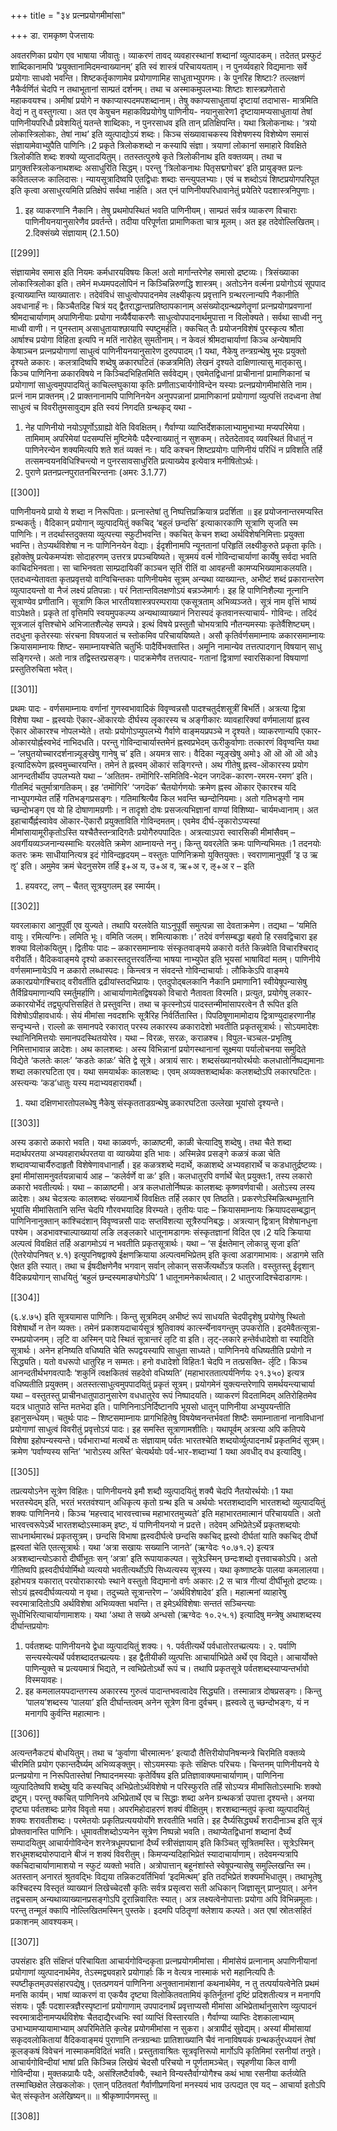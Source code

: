 +++
title = "३४ प्रत्नप्रयोगमीमांसा"

+++
डा. रामकृष्ण पेजत्तायः

अवतरणिका
प्रयोग एव भाषाया जीवातुः। व्याकरणं तावद् व्यवहारस्थानां शब्दानां 
व्युत्पादकम्। तदेतत् प्रस्फुटं शाब्दिकानामपि ‘प्रयुक्तानामिदमन्वाख्यानम्’ 
इति स्वं शास्त्रं परिचाययताम्। न पुनर्व्यवहारे विद्यमानाः सर्वे प्रयोगाः 
साधवो भवन्ति। शिष्टकर्तृकाणामेव प्रयोगाणामिह साधुताभ्युपगमः। के 
पुनरिह शिष्टाः? तल्लक्षणं नैकैर्वर्णितं चेदपि न तथाभूतानां साम्प्रतं दर्शनम्। 
तथा च अस्माकमुपलभ्याः शिष्टाः शास्त्रप्रणेतारो महाकवयश्च। अमीषां 
प्रयोगे न क्काप्यास्पदमपशब्दानाम्। तेषु क्काप्यसाधुतायां दृष्टायां तदाभास-
मात्रमिति वेद्यं न तु वस्तुगत्या। अत एव केषुचन महाकविप्रयोगेषु पाणिनीय-
नयानुसारेण1 दृष्टायामप्यसाधुतायां तेषां पाणिनीयपरिधौ प्रवेशयितुं यतन्ते 
शाब्दिकाः, न पुनरसाधव इति तान् प्रतिक्षिपन्ति। यथा त्रिलोकनाथः। 
‘त्रयो  लोकास्त्रिलोकाः,  तेषां  नाथ’  इति  व्युत्पाद्योऽयं  शब्दः।  किञ्च 
संख्यावाचकस्य  विशेषणस्य  विशेष्येण  समासं  संज्ञायामेवाभ्युपैति 
पाणिनिः।2  प्रकृते  त्रिलोकशब्दो  न  कस्यापि  संज्ञा।  त्रयाणां  लोकानां 
समाहारे विवक्षिते त्रिलोकीति शब्दः शक्यो व्युप्तादयितुम्। ततस्तत्पुरुषे कृते 
त्रिलोकीनाथ इति वक्तव्यम्। तथा च प्रागुक्तस्त्रिलोकनाथशब्दः असाधुरिति 
सिद्धम्। परन्तु ‘त्रिलोकनाथः पितृसद्मगोचर’ इति प्रायुङ्क्त प्रत्नः कवितल्लजः 
कालिदासः। न्यायसूत्रादिष्वपि एतद्विधाः शब्दाः सन्त्युपलभ्याः। एवं च 
शब्दोऽयं  शिष्टप्रयोगपरिपूत  इति  कृत्वा  असाधुरयमिति  प्रतिक्षेपं  सर्वथा 
नार्हति।  अत  एनं  पाणिनीयपरिधावानेतुं  प्रयेतिरे  पदशास्त्रनिपुणाः। 
1. इह व्याकरणानि नैकानि। तेषु प्रथमोपस्थितं भवति पाणिनीयम्। साम्प्रतं सर्वत्र व्याकरण 
विचाराः पाणिनीयनयानुसारेणैव प्रवर्तन्ते। तदीया परिपूर्णता प्रामाणिकता चात्र मूलम्। 
अत इह तदेवोल्लिखितम्। 
2.दिक्संख्ये संज्ञायाम् (2.1.50)

[[299]]

संज्ञायामेव समास इति नियमः कर्मधारयविषयः किल! अतो मार्गान्तरेणेह 
समासो द्रष्टव्यः। त्रिसंख्याका लोकास्त्रिलोका इति। तमेनं मध्यमपदलोपिनं 
न  किञ्चिन्निरुणद्धि  शास्त्रम्।  अतोऽनेन  वर्त्मना  प्रयोगोऽयं  सूपपाद 
इत्याख्यान्ति  व्याख्यातारः।  तदेवंविधं  साधुत्वोपपादनमेव  लक्ष्यीकृत्य 
प्रवृत्तानि ग्रन्थरत्नान्यपि नैकानीति अवधानार्हं नः।
किञ्चैतदिह चित्रं यद् द्वैतराद्धान्तप्रतिष्ठापकानाम् असंख्योद्ग्रन्थप्रणेतॄणां 
प्रत्नप्रयोगप्रवणानां श्रीमदाचार्याणाम् अपाणिनीयाः प्रयोगा नव्यैर्वैयाकरणैः 
साधुत्वोपपादनार्थमुपात्ता न विलोक्यते। सर्वथा साध्वी ननु माध्वी वाणी। 
न पुनस्ताम् असाधुतायाश्छायापि स्पष्टुमर्हति। क्कचित् तैः प्रयोजनविशेषं 
पुरस्कृत्य श्रौता आर्षाश्च प्रयोगा विहिता इत्यपि न मतिं नारोहेत् सुमतीनाम्। 
न केवलं श्रीमदाचार्याणां किञ्च अन्येषामपि केषाञ्चन प्रत्नप्रयोगाणां साधुत्वं 
पाणिनीयनयानुसारेण दुरुपपादम्।1 यथा, नैकेषु तन्त्रग्रन्थेषु भूयः प्रयुक्तो 
दृश्यते ळकारः। कलत्रादिष्वपि शब्देषु ळकारघटितं (कळत्रमिति) लेखनं 
दृश्यते  दाक्षिणात्यासु  मातृकासु।  किञ्च  पाणिनिना  ळकारविषये  न 
किञ्चिदभिहितमिति सर्ववेद्यम्। एवमेतद्विधानां प्राचीनानां प्रामाणिकानां च 
प्रयोगाणां साधुत्वमुपपादयितुं काचिल्लघुकाया कृतिः प्रणीताऽचार्यगोविन्देन 
यस्याः प्रत्नप्रयोगमीमांसेति नाम।
प्रत्नं  नाम  प्राक्तनम्।2  प्राक्तनानामपि  पाणिनिनयेन  अनुपपन्नानां 
प्रामाणिकानां प्रयोगाणां व्युत्पत्तिं तदध्वना तेषां साधुत्वं च विवरीतुमसावुद्यम 
इति स्वयं निगदति ग्रन्थकृद् यथा -
1. नेह पाणिनीयो नयोऽपूर्णोऽग्राह्यो वेति विवक्षितम्। गैर्वाण्या व्याप्तिर्देशकालाभ्यामुभाभ्या
मप्यपरिमेया। तामिमाम् अपरिमेयां पदसम्पत्तिं मुष्टिमेयैः पदैरन्वाख्यातुं न सुशकम्। 
तदेतदेतावद् व्यवस्थितं विधातुं न पाणिनेरन्येन शक्यमित्यपि शते शतं व्यक्तं नः। यदि 
कश्चन  शिष्टप्रयोगः  पाणिनीयं  परिधिं  न  प्रविशति  तर्हि  तत्समन्वयनविधिश्चिन्त्यो  न 
पुनरसावसाधुरिति प्रत्याख्येय इत्येवात्र मनीषितोऽर्थः। 
2. पुराणे प्रतनप्रत्नपुरातनचिरन्तनाः (अमरः 3.1.77)

[[300]]

पाणिनीयनये प्रायो ये शब्दा न निरूपिताः। 
प्रत्नास्तेषां तु निष्पत्तिप्रक्रियात्र प्रदर्शिता ॥
इह प्रयोजनान्तरमप्यस्ति ग्रन्थकर्तुः। वैदिकान् प्रयोगान् व्युत्पादयितुं 
क्कचिद् ‘बहुलं छन्दसि’ इत्याकारकाणि सूत्राणि सृजति स्म पाणिनिः। न 
तदर्थास्तदुक्तया  व्युत्पत्त्या  स्फुटीभवन्ति।  क्कचित्  केचन  शब्दा 
अर्थविशेषनिमित्ताः प्रयुक्ता भवन्ति। तेऽप्यर्थविशेषा न नः पाणिनिनयेन 
वेद्याः। ईदृशीनामपि न्यूनतानां परिहृतिं लक्ष्यीकुरुते प्रकृता कृतिः। इहोक्तेषु 
प्रत्येकमप्यंशः सोदाहरणम् उत्तरत्र प्रपञ्चयिष्यते। 
सूत्रमयं वर्त्म
गोविन्दाचार्याणां कार्येषु सर्वदा भवति काचिदभिनवता। सा चाभिनवता 
साम्प्रदायिकीं काञ्चन सृतिं रीतिं वा आवहन्ती कामप्यभिख्यामाकलयति। 
एतदध्वन्येतावता कृतप्रवृत्तयो वाग्विचिन्तकाः पाणिनीयमेव सूत्रम् अन्यथा 
व्याख्यान्तः,  अभीष्टं  शब्दं  प्रकारान्तरेण  व्युत्पादयन्तो  वा  नैजं  लक्ष्यं 
प्रतिपन्नाः। परं नितान्तविलक्षणोऽयं बन्नञ्जेमार्गः। इह हि पाणिनिशैल्या 
नूत्नानि  सूत्राण्येव  प्रणीतानि।  सूत्राणि  किल  भारतीयशास्त्रपरम्पराया 
एकसूत्रताम्  अभिव्यञ्जते।  सूत्रं  नाम  वृत्तिं  भाष्यं  वाऽपेक्षते।  प्रकृते  तां 
वृत्तिमपि  स्वयमुपकल्प्य  अन्यथाव्याख्यानं  निरास्पदं  कृतवानस्त्याचार्य-
गोविन्दः। तदिदं सूत्रजालं वृत्तिश्चोभे अभिजातशैल्येह सम्पन्ने। इत्थं विषये 
प्रस्तुतौ चोभयत्रापि नौतन्यमस्याः कृतेर्वैशिष्ट्यम्।
तदधुना कृतेरस्याः संरचना विषयजातं च स्तोकमिव परिचाययिष्यते।
असौ  कृतिर्वर्णसमाम्नायः  ळकारसमाम्नायः  क्रियासमाम्नायः  शिष्ट-
समाम्नायश्चेति  चतुर्भिः  पादैर्विभक्तास्ति।  अमूनि  नामान्येव  तत्तत्पादगान् 
विषयान् साधु सङ्गिरन्ते। अतो नात्र तद्विस्तरप्रसङ्गः। पादक्रमेणैव तत्तत्पाद-
गतानां द्वित्राणां स्वारसिकानां विषयाणां प्रस्तुतिरुचिता भवेत्।

[[301]]

प्रथमः पादः - वर्णसमाम्नायः
वर्णानां  गुणस्वभावादिकं  विवृण्वन्नसौ  पादश्चतुर्दशसूत्रीं  बिभर्ति। 
अत्रत्या द्वित्रा विशेषा यथा - 
ह्नस्वयोः ऎकार-ऒकारयोः दीर्घस्य लॄकारस्य च अङ्गीकारः
व्यावहारिक्यां वर्णमालायां ह्नस्व ऎकार ऒकारश्च नोपलभ्येते। तयोः 
प्रयोगोऽप्युपलभ्ये गैर्वाणे वाङ्मयप्रपञ्चे न दृश्यते। व्याकरणान्यपि एकार-
ओकारयोर्ह्नस्वभेदं  नाभिदधति।  परन्तु  गोविन्दाचार्यास्तमेनं  ह्नस्वप्रभेदम् 
ऊरीकुर्वाणाः तत्कारणं विवृण्वन्ति यथा – ‘लघुतयोच्चारदर्शनान्न्यूङ्खेषु गानेषु 
च’ इति। अयमत्र सारः। वैदिका न्यूङ्खेषु अमो३ ऒ ऒ ऒ ऒ ओ३ 
इत्यादिरूपेण ह्नस्वमुच्चारयन्ति। तमेनं ते ह्नस्वम् ऒकारं सङ्गिरन्ते। अथ 
गीतेषु ह्नस्व-ऒकारस्य प्रयोग आनन्दतीर्थीय उपलभ्यते यथा – ‘अतितम-
तमॊगिरि-समितिवि-भेदन जगदॆक-कारण-रमरम-रमण’ इति। गीतमिदं 
चतुर्मात्रागतिकम्। इह ‘तमॊगिरि’ ‘जगदॆक’ चैतयोर्गणयोः क्रमेण ह्नस्व 
ऒकार ऎकारश्च यदि नाभ्युपगम्येत तर्हि गतिभङ्गप्रसङ्गः। गतिमाश्रित्यैव 
किल भवन्ति च्छन्दोनियमाः। अतो गतिभङ्गो नाम च्छन्दोभङ्ग एव यो हि 
दोषाणामग्रणीः।  न  तादृशो  दोषः  प्रसजत्यभिज्ञानां  वाण्यां  विशिष्या-
चार्यमध्वानाम्।  अत  इहाचार्यैर्ह्नस्वावेव  ऒकार-ऎकारौ  प्रयुक्ताविति 
गोविन्दमतम्।  एवमेव  दीर्घ-लॄकारोऽप्यस्यां  मीमांसायामूरीकृतोऽस्ति 
यश्चैतैस्तन्त्रादिगतैः प्रयोगैरुपपादितः।
अत्रत्याऽपरा  स्वारसिकी  मीमांसैवम्  –  अवर्गीयव्यञ्जनान्यस्माभिः 
यरलवेति क्रमेण आम्नायन्ते ननु। किन्तु यवरलेति क्रमः पाणिन्यभिमतः।1 
तदनयोः  कतरः  क्रमः  साधीयानित्यत्र  इदं  गोविन्दहृदयम्  –  वस्तुतः 
पाणिनिक्रमो युक्तियुक्तः। स्वराणामानुपूर्वी ‘इ उ ऋ ॡ’ इति। अमुमेव क्रमं 
चेदनुसरेम तर्हि इ+अ य, उ+अ व, ऋ+अ र, ऌ+अ र – इति 
1. हयवरट्, लण् – चैतत् सूत्रयुगलम् इह स्मार्यम्। 

[[302]]

यवरलाकारा आनुपूर्वी एव युज्यते। तथापि यरलवेति याऽनुपूर्वी समुत्पन्ना 
सा देवताक्रमेण। तद्यथा – ‘यमिति वायुः। रमित्यग्निः। लमिति भूः। 
वमिति जलम्। शमित्याकाशः।’ तदेवं वर्णसम्बद्धा बहवो हि रसवद्विचारा 
इह शक्या विलोकयितुम्। 
द्वितीयः पादः – ळकारसमाम्नायः 
संस्कृतवाङ्मये  ळकारो  वर्तते  किन्नवेति  विचारश्चिराद्  वरीवर्ति। 
वैदिकवाङ्मये दृश्यो ळकारस्तदुत्तरवर्तिन्या भाषया नाभ्युपेत इति भूयसां 
भाषाविदां  मतम्।  पाणिनीये  वर्णसमाम्नायेऽपि  न  ळकारो  लब्धास्पदः। 
किन्त्वत्र न संवदन्ते गोविन्दाचार्याः। लौकिकेऽपि वाङ्मये ळकारप्रयोगश्चिराद् 
वरीवर्तीति  द्रढीयांस्तदभिप्रायः।  एतदुपोद्बलकानि  नैकानि  प्रमाणानि1 
स्वीयेषूपन्यासेषु तैर्विव्रियमाणान्यपि स्मर्तुमर्हाणि। आचार्याणामेतद्विषयको 
विचारो  नैतावता  विरमति।  प्रत्युत,  प्रयोगेषु  लकार-ळकारयोर्भेदं 
तद्व्युत्पत्तिसहितं ते प्रस्तुवन्ति। तथा च कृत्स्नोऽयं पादस्तन्मीमांसापरत्वेन 
तै  रूपित  इति  विशेषोऽपीहावधार्यः।  सेयं  मीमांसा  नवदशभिः  सूत्रैरिह 
निर्वर्तितास्ति। पिपठिषूणामामोदाय द्वित्राण्युदाहरणानीह सन्दृभ्यन्ते।
राल्लो ळः समानपदे 
रकारात्  परस्य  लकारस्य  ळकारादेशो  भवतीति  प्रकृतसूत्रार्थः। 
सोऽयमादेशः  स्थानिनिमित्तयोः  समानपदस्थितयोरेव।  यथा  –  विरळः, 
सरळः, कराळश्च। विपुल-चञ्चल-प्रभृतिषु निमित्ताभावान्न ळादेशः।
अथ  कालशब्दः।  अस्य  विभिन्नानां  प्रयोगस्थानानां  सूक्ष्मया 
पर्यालोचनया समुदिते विद्येते ‘कलतेः कालः’ ‘कडतेः काळः’ चेति द्वे सूत्रे। 
अत्रायं  सारः।  शब्दसंख्यानयोरर्थयोः  कलधातोर्निष्पद्यमानाः  शब्दा 
लकारघटिता एव। यथा समयार्थकः कालशब्दः। एवम् अव्यक्तशब्दार्थकः 
कलशब्दोऽपि लकारघटितः। अस्त्यन्यः ‘कड’धातुः यस्य मदाभ्यवहारावर्थौ। 
1. यथा दक्षिणभारतोपलब्धेषु नैकेषु संस्कृतताडग्रन्थेषु ळकारघटिता उल्लेखा भूयांसो दृश्यन्ते।

[[303]]

अस्य डकारो ळकारो भवति। यथा काळवर्णः, काळाष्टमी, काळी चेत्यादिषु 
शब्देषु। तथा चैते शब्दा मदार्थपरतया अभ्यवहारार्थपरतया वा व्याख्येया 
इति भावः। अस्मिन्नेव प्रसङ्गे कळत्रं कळा चेति शब्दावप्याचार्यैरुदाहृतौ 
विशेषेणावधानार्हौ। इह कळत्रशब्दे मदार्थे, कळाशब्दे अभ्यवहारार्थे च 
कडधातुर्द्रष्टव्यः। इमां मीमांसामनुवर्तयन्नाचार्य आह – ‘कलेर्वर्णे वा ळः’ 
इति। कलधातुरपि वर्णार्थे चेत् प्रयुक्तः1, तस्य लकारो ळकारो भवतीत्यर्थः। 
यथा – काळाष्टमी। अत्र कलधातोर्निष्पन्नः कालशब्दः कृष्णवर्णवाची। 
अतोऽस्य लस्य ळादेशः। अथ चेदत्रत्यः कालशब्दः संख्यानार्थे विवक्षितः 
तर्हि लकार एव तिष्ठति।
प्रकरणेऽस्मिन्नित्थम्भूतानि  भूयांसि  मीमांसितानि  सन्ति  चेदपि 
गौरवभयादिह विरम्यते।
तृतीयः पादः – क्रियासमाम्नायः
क्रियापदसम्बद्धान्  पाणिनिनानुक्तान्  कांश्चिदंशान्  विवृण्वन्नसौ  पादः 
सप्तविंशत्या सूत्रैरुपनिबद्धः। अत्रत्यान् द्वित्रान् विशेषानधुना पश्येम। 
अडभावश्चाल्पाख्यायां लङि 
लङ्लकारे धातूनामडागमः संस्कृतज्ञानां विदित एव।2 यदि क्रियाया 
अल्पत्वं विवक्षितं तर्हि अडागमोऽयं न भवतीति प्रकृतसूत्रार्थः। यथा – ‘स 
ईक्षतेमान्  लोकान्नु  सृजा  इति’  (ऐतरेयोपनिषत्  ४.१)  इत्युपनिषद्वाक्ये 
ईक्षणक्रियाया अल्पत्वमभिप्रेतम् इति कृत्वा अडागमाभावः। अडागमे सति 
ऐक्षत  इति  स्यात्।  तथा  च  ईषदीक्षणेनैव  भगवान्  सर्वान्  लोकान् 
ससर्जेत्यर्थोऽत्र फलति। 
वस्तुतस्तु ईदृशान् वैदिकप्रयोगान् साधयितुं ‘बहुलं छन्दस्यमाङ्योगेऽपि’ 
1   धातूनामनेकार्थत्वात्।
2   धातुरजादिश्चेदाडागमः।

[[304]]

(६.४.७५) इति सूत्रयामास पाणिनिः। किन्तु सूत्रमिदम् अभीष्टं रूपं 
साधयति  चेदपीदृशेषु  प्रयोगेषु  स्थितो  विशेषार्थो  न  तेन  व्यक्तः।  तमेनं 
प्रकाशयदाचार्यसूत्रं श्रुतिवाक्यं कार्त्स्न्येनावगन्तुम् उपकरोति। इदमेवैतत्सूत्रा-
रम्भप्रयोजनम्। 
लृटि वा
अस्मिन् पादे स्थितं सूत्रान्तरं लृटि वा इति। लृट्-लकारे हन्तेर्वधादेशो 
वा  स्यादिति  सूत्रार्थः।  अनेन  हनिष्यति  वधिष्यति  चेति  रूपद्वयस्यापि 
साधुता  साध्यते।  पाणिनिनये  वधिष्यतीति  प्रयोगो  न  सिद्ध्यति।  यतो 
वधरूपो धातुरिह न सम्मतः। हनो वधादेशो विहितः1 चेदपि न तत्प्रसक्ति-
र्लृटि। किञ्च आनन्दतीर्थभगवत्पादैः ‘शकुनिं त्वक्षकितवं सहदेवो वधिष्यति’ 
(महाभारततात्पर्यनिर्णयः  २१.३५०)  इत्यत्र  वधिष्यतीति  प्रयुक्तम्। 
अतस्तत्साधुत्वमुपपादयितुं  प्रकृतं  सूत्रम्।  प्रयोगमेनं  युक्त्यन्तरेणापि 
समर्थयन्त्याचार्या यथा – वस्तुतस्तु प्राचीनधातुपाठानुसारेण वधधातुरेव 
रूपं निष्पादयति। व्याकरणं विदतामिदम् अतिरोहितमेव यदत्र धातुपाठे 
सन्ति  मतभेदा  इति।  पाणिनिनाऽनिर्दिष्टानपि  भूयसो  धातून्  पाणिनीया 
अभ्युपयन्तीति इहानुसन्धेयम्। 
चतुर्थः पादः – शिष्टसमाम्नायः
प्रागभिहितेषु  विषयेष्वनन्तर्भवतां  शिष्टैः  समाम्नातानां  नानाविधानां 
प्रयोगाणां साधुत्वं विवरीतुं प्रवृत्तोऽयं पादः। इह समस्ति सूत्राणामशीतिः। 
यथापूर्वम् अत्रत्या अपि कतिपये विशेषा इहोपन्यस्यन्ते।
पर्वभाराभ्यां मत्वर्थे तः संज्ञायाम् 
पर्वतः  भारतश्चेति  शब्दयोर्व्युत्पादनार्थं  प्रकृतमिदं  सूत्रम्।  क्रमेण 
‘पर्वाण्यस्य  सन्ति’  ‘भारोऽस्य  अस्ति’  चेत्यर्थयोः  पर्व-भार-शब्दाभ्यां 
1   यथा अवधीद् वध इत्यादिषु।

[[305]]

तप्रत्ययोऽनेन सूत्रेण विहितः। पाणिनीयनये इमौ शब्दौ व्युत्पादयितुं शक्यै 
चेदपि नैतयोरर्थयोः।1 यथा भरतस्येदम् इति, भरतं भरतवंश्यान् अधिकृत्य 
कृतो ग्रन्थ इति च अर्थयोः भरतशब्दादणि भारतशब्दो व्युत्पादयितुं शक्यः 
पाणिनिनये।  किञ्च  ‘महत्त्वाद्  भारवत्त्वाच्च  महाभारतमुच्यते’  इति 
महाभारतमात्मानं परिचाययति। अतो भारवत्त्वरूपेऽर्थे भारतशब्दोऽस्माकम् 
इष्टः,  यं  पाणिनीयनयो  न  प्रदत्ते।  तदेवम्  अभिप्रेतेऽर्थे  प्रकृतशब्दयोः 
साधनार्थमारब्धं प्रकृतसूत्रम्। 
छन्दसि विभाषा ह्नस्वदीर्घत्वे 
छन्दसि  क्कचिद्  ह्नस्वो  दीर्घतां  याति  क्कचिद्  दीर्घो  ह्नस्वतां  चेति 
एतत्सूत्रार्थः। यथा ‘अत्रा सखायः सख्यानि जानते’ (ऋग्वेदः १०.७१.२) 
इत्यत्र अत्रशब्दान्त्योऽकारो दीर्घीभूतः सन् ‘अत्रा’ इति रूपायाकल्पत। 
सूत्रेऽस्मिन् छन्दःशब्दो वृत्तवाचकोऽपि। अतो गीतिष्वपि ह्नस्वदीर्घयोर्मिथो 
व्यत्ययो  भवतीत्यर्थोऽपि  सिध्यत्यस्य  सूत्रस्य।  यथा  कृष्णाष्टके  पालया 
कमलालया। इहोभयत्र यकारात् परयोराकारयोः स्थाने वस्तुतो विद्यमानो 
वर्णः अकारः।2 स चात्र गीत्यां दीर्घीभूतो द्रष्टव्यः। सोऽयं ह्नस्वदीर्घव्यत्ययो 
न वृथा। तदुच्यते सूत्रान्तरेण – ‘अर्थविशेषादेव’ इति। महात्मनां व्याहारेषु 
स्वरमात्रादितोऽपि  अर्थविशेषा  अभिव्यक्ता  भवन्ति।  त  इमेऽर्थविशेषाः 
सन्ततं  सञ्चिन्त्याः  सुधीभिरित्याचार्याणामाशयः।  यथा  ‘अथा  ते  सख्ये 
अन्धसो (ऋग्वेदः १०.२५.१) इत्यादिषु मन्त्रेषु अथाशब्दस्य दीर्घान्तप्रयोगः 
1. पर्वतशब्दः पाणिनीयनये द्वेधा व्युत्पादयितुं शक्यः। १. पर्वतीत्यर्थे पर्वधातोरतच्प्रत्ययः। 
२. पर्वाणि सन्त्यस्येत्यर्थे पर्वशब्दादतच्प्रत्ययः। इह द्वैतीयीकी व्युत्पत्तिः आचार्याभिप्रेते 
अर्थे एव विद्यते। आचार्योक्ते पाणिन्युक्ते च प्रत्ययमात्रं भिद्यते, न त्वभिप्रेतोऽर्थो रूपं च। 
तथापि प्रकृतसूत्रे पर्वतशब्दस्याप्यन्तर्भावो विस्मयावहः।
2. इह कमलालयपदान्तगस्य अकारस्य गुरुत्वं पादान्तभवत्वादेव सिद्ध्यति। तस्मान्नात्र 
दोषप्रसङ्गः।  किन्तु  ‘पालय’शब्दस्य  ‘पालया’  इति  दीर्घान्तत्वम्  अनेन  सूत्रेण  विना 
दुर्वचम्। ह्नस्वत्वे तु च्छन्दोभङ्गः, यं न मनागपि कुर्वन्ति महात्मानः।

[[306]]

अत्यन्तनैकट्यं  बोधयितुम्।  तथा  च  ‘कुर्वाणा  चीरमात्मनः’  इत्यादौ 
तैत्तिरीयोपनिषन्मन्त्रे  चिरमिति  वक्तव्ये  चीरमिति  प्रयोग  एकान्तदैर्घ्यम् 
अभिव्यङ्क्तुम्। सोऽयमस्याः कृतेः संक्षिप्तः परिचयः। 
चिन्तनम्
पाणिनीयनये  ये  प्रत्नप्रयोगा  न  निरूपितास्तेषां  निष्पादनमस्याः 
कृतेर्विषय  इति  प्रतिज्ञावाक्यमाचार्याणाम्।  पाणिनिना  व्युत्पादितेष्वपि 
शब्देषु यदि कस्यचिद् अभिप्रेतोऽर्थविशेषो न परिस्फुरति तर्हि सोऽप्यत्र 
मीमांसितोऽस्माभिः शक्यो द्रष्टुम्। परन्तु क्कचित् पाणिनिनये अभिप्रेतार्थे एव 
च सिद्धाः शब्दा अनेन ग्रन्थकर्त्रा उपात्ता दृश्यन्ते। अनया दृष्ट्या पर्वतशब्दः 
प्रागेव विवृतो मया। अपरमिहोदाहरणं शक्यं वीक्षितुम्। शरशब्दान्मतुपं 
कृत्वा व्युत्पादयितुं शक्यः शरावतीशब्दः। परमेतयोः प्रकृतिप्रत्यययोर्योगे 
शरवतीति भवति। इह दैर्घ्यसिद्ध्यर्थं शरादीनाञ्च इति सूत्रं प्रोक्तवानस्ति 
पाणिनिः। धूमावतीशब्दोऽप्यनेन सूत्रेण निष्पन्नो भवति। तथाप्येतद्विधानां 
शब्दानां  दैर्घ्यं  सम्पादयितुम्  आचार्यगोविन्देन  शरनेत्रधूमपद्मानां  दैर्घ्यं 
स्त्रीसंज्ञायाम् इति किञ्चित् सूत्रितमस्ति। सूत्रेऽस्मिन् शरधूमशब्दयोरुपादाने 
बीजं न शक्यं विवरीतुम्। किमप्यन्यदिहाभिप्रेतं स्यादाचार्याणाम्। 
तदेवमन्यत्रापि  क्कचिदाचार्याणामाशयो  न  स्फुटं  व्यक्तो  भवति। 
अत्रोपात्तान् बहूनंशांस्ते स्वेषूपन्यासेषु समुल्लिखन्ति स्म। अतस्तान् अनारतं 
श्रुतवद्भिः  विद्यया  तन्निकटवर्तिभिर्वा  ‘इदमित्थम्’  इति  तदभिप्रेतं 
शक्यमभिधातुम्। तथाभूतेषु कश्चिदस्य विस्तृतं व्याख्यानं लिखेच्चेदसौ कृतिः 
सर्वत्र  प्रसृत्वरा  सती  अधिकान्  जिज्ञासून्  प्राप्नुयात्।  अनेन  तद्वचसाम् 
अन्यथाव्याख्यानप्रसङ्गोऽपि दूरान्निवारितः स्यात्। 
अत्र लक्ष्यत्वेनोपात्ताः प्रयोगा अपि विभिन्नमूलाः। परन्तु तन्मूलं क्कापि 
नोल्लिखितमस्मिन् पुस्तके। इदमपि पठितॄणां क्लेशाय कल्पते। अत एषां 
स्रोतःसहितं प्रकाशनम् आवश्यकम्। 

[[307]]

उपसंहारः
इति  संक्षिप्तं  परिचायिता  आचार्यगोविन्दकृता  प्रत्नप्रयोगमीमांसा। 
मीमांसेयं  प्रत्नानाम्  अपाणिनीयानां  प्रयोगाणां  व्युत्पादनार्थमेव, 
तेऽस्मद्व्यवहारे प्रयोगार्हाः किं न वेत्यत्र नास्माकं भरो महानित्यपि तैः 
स्पष्टीकृतम्उपसंहारपद्येषु।  एतत्प्रणयनं  पाणिनिना  अनुक्तानामंशानां 
कथनार्थमेव, न तु तत्पर्यायत्वेनेति प्रथमं मनसि कार्यम्। भाषां व्याकरणं वा 
एकयैव दृष्ट्या विलोकितवतामियं कृतिर्नूतनां दृष्टिं प्रदिशतीत्यत्र न मनागपि 
संशयः।  पूर्वैः  पदशास्त्रज्ञैरस्पृष्टानां  प्रयोगाणाम्  उपपादनार्थं  प्रवृत्ताप्यसौ 
मीमांसा  अभिप्रेतार्थानुसारेण  व्युत्पादनं  स्वरमात्रादीनामप्यर्थविशेषः 
चैतदाद्यैरध्वभिः स्वां व्याप्तिं विस्तारयति। गैर्वाण्या व्याप्तिः देशकालाभ्याम् 
उभाभ्यामप्यायामाभ्याम् अपरिमितेति कृत्वेह प्रयोगमीमांसा न सुकरा। 
अत्रापीदं  सुवेद्यम्।  अस्यां  मीमांसायां  सकृदवलोकितायां  वैदिकवाङ्मयं 
पुराणानि  तन्त्रग्रन्थाः  प्रातिशाख्यानि  चैवं  नानाविषयकं  ग्रन्थकर्तुरध्ययनं 
तेषां कूलङ्कषं विवेचनं नास्माकमविदितं भवति। प्रस्तुतावाश्रितः सूत्रवृत्तिरूपो 
मार्गोऽपि कृतिमिमां रसनीयां तनुते।
आचार्यगोविन्दीयां भाषां प्रति किञ्चिन्न लिखेयं चेदसौ परिचयो न 
पूर्णतामञ्चेत्।  स्पृहणीया  किल  वाणी  गोविन्दीया।  मुक्तकप्रायैः  पदैः, 
असंश्लिष्टैर्वाक्यैः, स्थाने विन्यस्तैर्वाग्योगैश्च कथं भाषा रसनीया कर्तव्येति 
तस्माच्छिक्षेत लेखकलोकः। एतान् पठितवतां गैर्वाणीप्रणयिनां मनस्ययं 
भाव उत्पद्यत एव यद् – आचार्या इतोऽपि चेत् संस्कृतेन अलेखिष्यन्॥
॥ श्रीकृष्णार्पणमस्तु ॥

[[308]]
